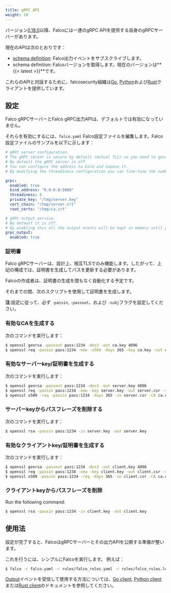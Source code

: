 ```yaml
---
title: gRPC API
weight: 10
---
```


バージョン[0.18.0](https://github.com/falcosecurity/falco/releases/tag/0.18.0)以降、Falcoには一連のgRPC APIを提供する自身のgRPCサーバーがあります。

現在のAPIは次のとおりです：

- [schema definition](outputs): Falco出力イベントをサブスクライブします。
- schema definition: Falcoバージョンを取得します。現在のバージョンは**{{< latest >}}**です。

これらのAPIと対話するために、falcosecurity組織は[Go](./client-go), [Python](./client-python)および[Rust](./client-rust)クライアントを提供しています。

## 設定

Falco gRPCサーバーとFalco gRPC出力APIは、デフォルトでは有効になっていません。

それらを有効にするには、`falco.yaml`  Falco設定ファイルを編集します。Falco設定ファイルのサンプルを以下に示します：

```yaml
# gRPC server configuration.
# The gRPC server is secure by default (mutual TLS) so you need to generate certificates and update their paths here.
# By default the gRPC server is off.
# You can configure the address to bind and expose it.
# By modifying the threadiness configuration you can fine-tune the number of threads (and context) it will use.

grpc:
  enabled: true
  bind_address: "0.0.0.0:5060"
  threadiness: 8
  private_key: "/tmp/server.key"
  cert_chain: "/tmp/server.crt"
  root_certs: "/tmp/ca.crt"

# gRPC output service.
# By default it is off.
# By enabling this all the output events will be kept in memory until you read them with a gRPC client.
grpc_output:
  enabled: true
```


### 証明書

Falco gRPCサーバーは、設計上、相互TLSでのみ機能します。したがって、上記の構成では、証明書を生成してパスを更新する必要があります。

Falcoの作成者は、証明書の生成を間もなく自動化する予定です。

それまでの間、次のスクリプトを使用して証明書を生成します。

**注**:設定に従って、必ず `-passin`, `-passout`、および `-subj`フラグを設定してください。

### 有効なCAを生成する

次のコマンドを実行します：

```bash
$ openssl genrsa -passout pass:1234 -des3 -out ca.key 4096
$ openssl req -passin pass:1234 -new -x509 -days 365 -key ca.key -out ca.crt -subj  "/C=SP/ST=Italy/L=Ornavasso/O=Test/OU=Test/CN=Root CA"
```

### 有効なサーバーkey/証明書を生成する

次のコマンドを実行します：

```bash
$ openssl genrsa -passout pass:1234 -des3 -out server.key 4096
$ openssl req -passin pass:1234 -new -key server.key -out server.csr -subj  "/C=SP/ST=Italy/L=Ornavasso/O=Test/OU=Server/CN=localhost"
$ openssl x509 -req -passin pass:1234 -days 365 -in server.csr -CA ca.crt -CAkey ca.key -set_serial 01 -out server.crt
```

### サーバーkeyからパスフレーズを削除する

次のコマンドを実行します：

```bash
$ openssl rsa -passin pass:1234 -in server.key -out server.key
```

### 有効なクライアントkey/証明書を生成する

次のコマンドを実行します：

```bash
$ openssl genrsa -passout pass:1234 -des3 -out client.key 4096
$ openssl req -passin pass:1234 -new -key client.key -out client.csr -subj  "/C=SP/ST=Italy/L=Ornavasso/O=Test/OU=Client/CN=localhost"
$ openssl x509 -passin pass:1234 -req -days 365 -in client.csr -CA ca.crt -CAkey ca.key -set_serial 01 -out client.crt
```

### クライアントkeyからパスフレーズを削除

Run the following command:

```bash
$ openssl rsa -passin pass:1234 -in client.key -out client.key
```

## 使用法

設定が完了すると、FalcoはgRPCサーバーとその出力APIを公開する準備が整います。

これを行うには、シンプルにFalcoを実行します。 例えば：

```bash
$ falco -c falco.yaml -r rules/falco_rules.yaml -r rules/falco_rules.local.yaml -r rules/k8s_audit_rules.yaml
```

[Output](./outputs)イベントを受信して使用する方法については、[Go client](./client-go), [Python client](./client-python)または[Rust client](./client-rust)のドキュメントを参照してください。
